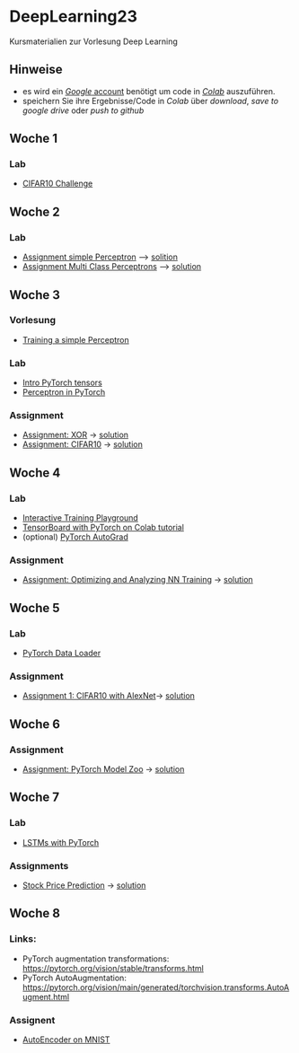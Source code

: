 # DeepLearning23
Kursmaterialien zur Vorlesung Deep Learning

## Hinweise
* es wird ein  [*Google* account](https://accounts.google.com/signup/v2/webcreateaccount?hl=en&flowName=GlifWebSignIn&flowEntry=SignUp) benötigt um code in [*Colab*](https://colab.research.google.com) auszuführen.
* speichern Sie ihre Ergebnisse/Code in *Colab* über *download*, *save to google drive* oder *push to github* 

## Woche 1

### Lab
* [CIFAR10 Challenge](https://colab.research.google.com/github/keuperj/DeepLearning23/blob/main/week_1/CIFAR10-ShallowLearning.ipynb)


## Woche 2

### Lab
* [Assignment simple Perceptron](https://colab.research.google.com/github/keuperj/DeepLearning23/blob/main/week_2/A_simple_Perceptron_in_NumPy.ipynb)  --> [solition](https://colab.research.google.com/github/keuperj/DeepLearning23/blob/main/week_2/A_simple_Perceptron_in_NumPy_solution.ipynb)
* [Assignment Multi Class Perceptrons](https://colab.research.google.com/github/keuperj/DeepLearning23/blob/main/week_2/Multi_Class_Perceptrons.ipynb) --> [solution](https://colab.research.google.com/github/keuperj/DeepLearning23/blob/main/week_2/Multi_Class_Perceptrons_solution.ipynb)


## Woche 3

### Vorlesung
* [Training a simple Perceptron](https://colab.research.google.com/github/keuperj/DeepLearning23/blob/main/week_3/Training%20_a_simple_Perceptron_in_NumPy.ipynb)

### Lab
* [Intro PyTorch tensors](https://colab.research.google.com/github/keuperj/DeepLearning23/blob/main/week_3/Lab_01_pytorch_tensors.ipynb) 
* [Perceptron in PyTorch](https://colab.research.google.com/github/keuperj/DeepLearning23/blob/main/week_3/Lab_02_a_perceptron_in_PyTorch.ipynb) 

### Assignment
* [Assignment: XOR](https://colab.research.google.com/github/keuperj/DeepLearning23/blob/main/week_3/Assignment_Basic_MLP_in_Pytorch.ipynb) -> [solution](https://colab.research.google.com/github/keuperj/DeepLearning23/blob/main/week_3/Assignment_Basic_MLP_in_Pytorch_solution.ipynb)
* [Assignment: CIFAR10](https://colab.research.google.com/github/keuperj/DeepLearning23/blob/main/week_3/Assignment_CIFAR10_MLP.ipynb) -> [solution](https://colab.research.google.com/github/keuperj/DeepLearning23/blob/main/week_3/Assignment_CIFAR10_MLP_solution.ipynb)



## Woche 4

### Lab
* [Interactive Training Playground](https://playground.tensorflow.org/)
* [TensorBoard with PyTorch on Colab tutorial](https://colab.research.google.com/github/keuperj/DeepLearning23/blob/main/week_4/tensorboard_with_pytorch.ipynb)
* (optional) [PyTorch AutoGrad](https://colab.research.google.com/github/keuperj/DeepLearning23/blob/main/week_4/autograd_tutorial.ipynb)

### Assignment 
* [Assignment: Optimizing and Analyzing NN Training](https://colab.research.google.com/github/keuperj/DeepLearning23/blob/main/week_4/Assignment_CIFAR10_MLP_optimization.ipynb) -> [solution](https://colab.research.google.com/github/keuperj/DeepLearning23/blob/main/week_4/Assignment_CIFAR10_MLP_optimization_solution.ipynb)

## Woche 5

### Lab
* [PyTorch Data Loader](https://colab.research.google.com/github/keuperj/DeepLearning23/blob/main/week_5/lab_pytorch_data_loader.ipynb)

### Assignment
* [Assignment 1: CIFAR10 with AlexNet](https://colab.research.google.com/github/keuperj/DeepLearning23/blob/main/week_5/Assignment_1_cifar10_CNN.ipynb)-> [solution](https://colab.research.google.com/github/keuperj/DeepLearning23/blob/main/week_5/Assignment_1_cifar10_CNN_solution.ipynb)

## Woche 6
### Assignment
* [Assignment: PyTorch Model Zoo](https://colab.research.google.com/github/keuperj/DeepLearning23/blob/main/week_6/Assignment_2_PyTorch_Model_Zoo.ipynb) -> [solution](https://colab.research.google.com/github/keuperj/DeepLearning23/blob/main/week_6/Assignment_2_PyTorch_Model_Zoo_solution.ipynb)

## Woche 7

### Lab
* [LSTMs with PyTorch](https://colab.research.google.com/github/keuperj/DeepLearning23/blob/main/week_7/Lab_Time_Series_Prediction_with_LSTM_Using_PyTorch.ipynb) 

### Assignments
* [Stock Price Prediction](https://colab.research.google.com/github/keuperj/DeepLearning23/blob/main/week_7/Assignemnt_stock-price.ipynb) -> [solution](https://colab.research.google.com/github/keuperj/DeepLearning23/blob/main/week_7/Assignemnt_stock-price-solution.ipynb)

## Woche 8
### Links:
* PyTorch augmentation transformations: https://pytorch.org/vision/stable/transforms.html
* PyTorch AutoAugmentation: https://pytorch.org/vision/main/generated/torchvision.transforms.AutoAugment.html

### Assignent
* [AutoEncoder on MNIST](https://colab.research.google.com/github/keuperj/DeepLearning23/blob/main/week_8/Assignment_AE_MNIST.ipynb)
